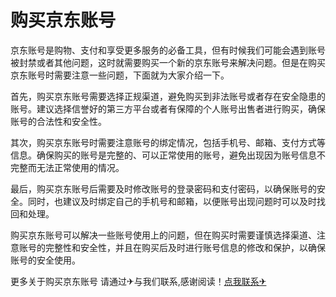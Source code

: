 # 购买京东账号

京东账号是购物、支付和享受更多服务的必备工具，但有时候我们可能会遇到账号被封禁或者其他问题，这时就需要购买一个新的京东账号来解决问题。但是在购买京东账号时需要注意一些问题，下面就为大家介绍一下。

首先，购买京东账号需要选择正规渠道，避免购买到非法账号或者存在安全隐患的账号。建议选择信誉好的第三方平台或者有保障的个人账号出售者进行购买，确保账号的合法性和安全性。

其次，购买京东账号时需要注意账号的绑定情况，包括手机号、邮箱、支付方式等信息。确保购买的账号是完整的、可以正常使用的账号，避免出现因为账号信息不完整而无法正常使用的情况。

最后，购买京东账号后需要及时修改账号的登录密码和支付密码，以确保账号的安全。同时，也建议及时绑定自己的手机号和邮箱，以便账号出现问题时可以及时找回和处理。

购买京东账号可以解决一些账号使用上的问题，但在购买时需要谨慎选择渠道、注意账号的完整性和安全性，并且在购买后及时进行账号信息的修改和保护，以确保账号的安全使用。

更多关于购买京东账号 请通过✈与我们联系,感谢阅读！[点我联系✈](https://pc.k02.cc)